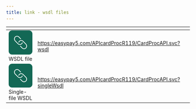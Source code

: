 ```yaml
---
title: link - wsdl files
---
```


<table data-card-size="large" data-view="cards"><thead><tr><th></th><th data-hidden data-card-target data-type="content-ref"></th><th data-hidden data-card-cover data-type="files"></th></tr></thead><tbody><tr><td><img src="../assets/Direct_Link.png" alt="direct link" data-size="line">  WSDL file</td><td><a href="https://easypay5.com/APIcardProcR119/CardProcAPI.svc?wsdl">https://easypay5.com/APIcardProcR119/CardProcAPI.svc?wsdl</a></td><td></td></tr><tr><td><img src="../assets/Direct_Link.png" alt="direct link" data-size="line">  Single-file WSDL</td><td><a href="https://easypay5.com/APIcardProcR119/CardProcAPI.svc?singleWsdl">https://easypay5.com/APIcardProcR119/CardProcAPI.svc?singleWsdl</a></td><td></td></tr></tbody></table>
